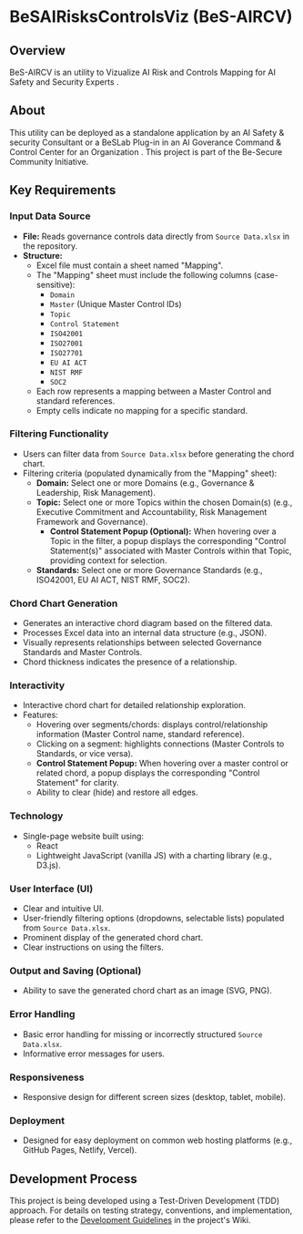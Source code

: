 # BeSAIRisksControlsViz (BeS-AIRCV)

## Overview

BeS-AIRCV is an utility to Vizualize AI Risk and Controls Mapping for AI Safety and Security Experts . 

## About

This utility can be deployed as a standalone application by an AI Safety & security Consultant or a BeSLab Plug-in in an AI Goverance Command & Control Center for an Organization . 
This project is part of the Be-Secure Community Initiative. 

## Key Requirements

### Input Data Source

* **File:** Reads governance controls data directly from `Source Data.xlsx` in the repository.
* **Structure:**
    * Excel file must contain a sheet named "Mapping".
    * The "Mapping" sheet must include the following columns (case-sensitive):
        * `Domain`
        * `Master` (Unique Master Control IDs)
        * `Topic`
        * `Control Statement`
        * `ISO42001`
        * `ISO27001`
        * `ISO27701`
        * `EU AI ACT`
        * `NIST RMF`
        * `SOC2`
    * Each row represents a mapping between a Master Control and standard references.
    * Empty cells indicate no mapping for a specific standard.

### Filtering Functionality

* Users can filter data from `Source Data.xlsx` before generating the chord chart.
* Filtering criteria (populated dynamically from the "Mapping" sheet):
    * **Domain:** Select one or more Domains (e.g., Governance & Leadership, Risk Management).
    * **Topic:** Select one or more Topics within the chosen Domain(s) (e.g., Executive Commitment and Accountability, Risk Management Framework and Governance).
        * **Control Statement Popup (Optional):** When hovering over a Topic in the filter, a popup displays the corresponding "Control Statement(s)" associated with Master Controls within that Topic, providing context for selection.
    * **Standards:** Select one or more Governance Standards (e.g., ISO42001, EU AI ACT, NIST RMF, SOC2).

### Chord Chart Generation

* Generates an interactive chord diagram based on the filtered data.
* Processes Excel data into an internal data structure (e.g., JSON).
* Visually represents relationships between selected Governance Standards and Master Controls.
* Chord thickness indicates the presence of a relationship.

### Interactivity

* Interactive chord chart for detailed relationship exploration.
* Features:
    * Hovering over segments/chords: displays control/relationship information (Master Control name, standard reference).
    * Clicking on a segment: highlights connections (Master Controls to Standards, or vice versa).
    * **Control Statement Popup:** When hovering over a master control or related chord, a popup displays the corresponding "Control Statement" for clarity.
    * Ability to clear (hide) and restore all edges.

### Technology

* Single-page website built using:
    * React
    * Lightweight JavaScript (vanilla JS) with a charting library (e.g., D3.js).
  

### User Interface (UI)

* Clear and intuitive UI.
* User-friendly filtering options (dropdowns, selectable lists) populated from `Source Data.xlsx`.
* Prominent display of the generated chord chart.
* Clear instructions on using the filters.

### Output and Saving (Optional)

* Ability to save the generated chord chart as an image (SVG, PNG).

### Error Handling

* Basic error handling for missing or incorrectly structured `Source Data.xlsx`.
* Informative error messages for users.

### Responsiveness

* Responsive design for different screen sizes (desktop, tablet, mobile).

### Deployment

* Designed for easy deployment on common web hosting platforms (e.g., GitHub Pages, Netlify, Vercel).

## Development Process

This project is being developed using a Test-Driven Development (TDD) approach. For details on testing strategy, conventions, and implementation, please refer to the [Development Guidelines]() in the project's Wiki.
